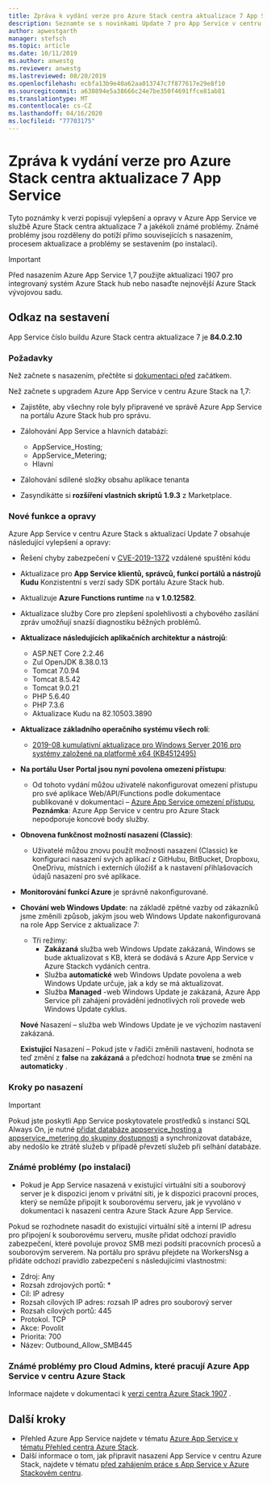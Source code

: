 ```yaml
---
title: Zpráva k vydání verze pro Azure Stack centra aktualizace 7 App Service
description: Seznamte se s novinkami Update 7 pro App Service v centru Azure Stack, známých problémech a na tom, kde si tuto aktualizaci stáhli.
author: apwestgarth
manager: stefsch
ms.topic: article
ms.date: 10/11/2019
ms.author: anwestg
ms.reviewer: anwestg
ms.lastreviewed: 08/20/2019
ms.openlocfilehash: ecbfa13b9e40a62aa013747c7f877617e29e8f10
ms.sourcegitcommit: a630894e5a38666c24e7be350f4691ffce81ab81
ms.translationtype: MT
ms.contentlocale: cs-CZ
ms.lasthandoff: 04/16/2020
ms.locfileid: "77703175"
---
```

# <a name="app-service-on-azure-stack-hub-update-7-release-notes"></a>Zpráva k vydání verze pro Azure Stack centra aktualizace 7 App Service

Tyto poznámky k verzi popisují vylepšení a opravy v Azure App Service ve službě Azure Stack centra aktualizace 7 a jakékoli známé problémy. Známé problémy jsou rozděleny do potíží přímo souvisejících s nasazením, procesem aktualizace a problémy se sestavením (po instalaci).

> [!IMPORTANT]
> Před nasazením Azure App Service 1,7 použijte aktualizaci 1907 pro integrovaný systém Azure Stack hub nebo nasaďte nejnovější Azure Stack vývojovou sadu.


## <a name="build-reference"></a>Odkaz na sestavení

App Service číslo buildu Azure Stack centra aktualizace 7 je **84.0.2.10**

### <a name="prerequisites"></a>Požadavky

Než začnete s nasazením, přečtěte si [dokumentaci před](azure-stack-app-service-before-you-get-started.md) začátkem.

Než začnete s upgradem Azure App Service v centru Azure Stack na 1,7:

- Zajistěte, aby všechny role byly připravené ve správě Azure App Service na portálu Azure Stack hub pro správu.

- Zálohování App Service a hlavních databází:
  - AppService_Hosting;
  - AppService_Metering;
  - Hlavní

- Zálohování sdílené složky obsahu aplikace tenanta

- Zasyndikátte si **rozšíření vlastních skriptů** **1.9.3** z Marketplace.

### <a name="new-features-and-fixes"></a>Nové funkce a opravy

Azure App Service v centru Azure Stack s aktualizací Update 7 obsahuje následující vylepšení a opravy:

- Řešení chyby zabezpečení v [CVE-2019-1372](https://portal.msrc.microsoft.com/en-US/security-guidance/advisory/CVE-2019-1372) vzdálené spuštění kódu

- Aktualizace pro **App Service klientů, správců, funkcí portálů a nástrojů Kudu** Konzistentní s verzí sady SDK portálu Azure Stack hub.

- Aktualizuje **Azure Functions runtime** na **v 1.0.12582**.

- Aktualizace služby Core pro zlepšení spolehlivosti a chybového zasílání zpráv umožňují snazší diagnostiku běžných problémů.

- **Aktualizace následujících aplikačních architektur a nástrojů**:
  - ASP.NET Core 2.2.46
  - Zul OpenJDK 8.38.0.13
  - Tomcat 7.0.94
  - Tomcat 8.5.42
  - Tomcat 9.0.21
  - PHP 5.6.40
  - PHP 7.3.6
  - Aktualizace Kudu na 82.10503.3890

- **Aktualizace základního operačního systému všech rolí**:
  - [2019-08 kumulativní aktualizace pro Windows Server 2016 pro systémy založené na platformě x64 (KB4512495)](https://support.microsoft.com/help/4512495)

- **Na portálu User Portal jsou nyní povolena omezení přístupu**:
  - Od tohoto vydání můžou uživatelé nakonfigurovat omezení přístupu pro své aplikace Web/API/Functions podle dokumentace publikované v dokumentaci – [Azure App Service omezení přístupu](https://docs.microsoft.com/azure/app-service/app-service-ip-restrictions), **Poznámka**: Azure App Service v centru pro Azure Stack nepodporuje koncové body služby.

- **Obnovena funkčnost možností nasazení (Classic)**:
  - Uživatelé můžou znovu použít možnosti nasazení (Classic) ke konfiguraci nasazení svých aplikací z GitHubu, BitBucket, Dropboxu, OneDrivu, místních i externích úložišť a k nastavení přihlašovacích údajů nasazení pro své aplikace.

- **Monitorování funkcí Azure** je správně nakonfigurované.

- **Chování web Windows Update**: na základě zpětné vazby od zákazníků jsme změnili způsob, jakým jsou web Windows Update nakonfigurovaná na role App Service z aktualizace 7:
  - Tři režimy:
    - **Zakázaná** služba web Windows Update zakázaná, Windows se bude aktualizovat s KB, která se dodává s Azure App Service v Azure Stackch vydáních centra.
    - Služba **automatické** web Windows Update povolena a web Windows Update určuje, jak a kdy se má aktualizovat.
    - Služba **Managed** -web Windows Update je zakázaná, Azure App Service při zahájení provádění jednotlivých rolí provede web Windows Update cyklus.

  **Nové** Nasazení – služba web Windows Update je ve výchozím nastavení zakázaná.

  **Existující** Nasazení – Pokud jste v řadiči změnili nastavení, hodnota se teď změní z **false** na **zakázaná** a předchozí hodnota **true** se změní na **automaticky** .

### <a name="post-deployment-steps"></a>Kroky po nasazení

> [!IMPORTANT]
> Pokud jste poskytli App Service poskytovatele prostředků s instancí SQL Always On, je nutné [přidat databáze appservice_hosting a appservice_metering do skupiny dostupnosti](https://docs.microsoft.com/sql/database-engine/availability-groups/windows/availability-group-add-a-database) a synchronizovat databáze, aby nedošlo ke ztrátě služeb v případě převzetí služeb při selhání databáze.

### <a name="known-issues-post-installation"></a>Známé problémy (po instalaci)

- Pokud je App Service nasazená v existující virtuální síti a souborový server je k dispozici jenom v privátní síti, je k dispozici pracovní proces, který se nemůže připojit k souborovému serveru, jak je vyvoláno v dokumentaci k nasazení centra Azure Stack Azure App Service.

Pokud se rozhodnete nasadit do existující virtuální sítě a interní IP adresu pro připojení k souborovému serveru, musíte přidat odchozí pravidlo zabezpečení, které povoluje provoz SMB mezi podsítí pracovních procesů a souborovým serverem. Na portálu pro správu přejdete na WorkersNsg a přidáte odchozí pravidlo zabezpečení s následujícími vlastnostmi:
 * Zdroj: Any
 * Rozsah zdrojových portů: *
 * Cíl: IP adresy
 * Rozsah cílových IP adres: rozsah IP adres pro souborový server
 * Rozsah cílových portů: 445
 * Protokol. TCP
 * Akce: Povolit
 * Priorita: 700
 * Název: Outbound_Allow_SMB445

### <a name="known-issues-for-cloud-admins-operating-azure-app-service-on-azure-stack-hub"></a>Známé problémy pro Cloud Admins, které pracují Azure App Service v centru Azure Stack

Informace najdete v dokumentaci k [verzi centra Azure Stack 1907](azure-stack-release-notes-1907.md) .

## <a name="next-steps"></a>Další kroky

- Přehled Azure App Service najdete v tématu [Azure App Service v tématu Přehled centra Azure Stack](azure-stack-app-service-overview.md).
- Další informace o tom, jak připravit nasazení App Service v centru Azure Stack, najdete v tématu [před zahájením práce s App Service v Azure Stackovém centru](azure-stack-app-service-before-you-get-started.md).

